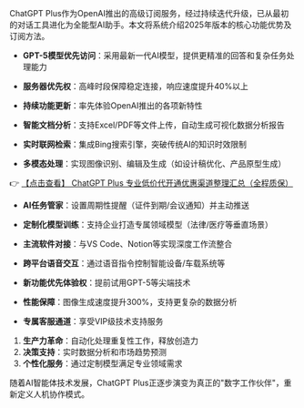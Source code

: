 
ChatGPT Plus作为OpenAI推出的高级订阅服务，经过持续迭代升级，已从最初的对话工具进化为全能型AI助手。本文将系统介绍2025年版本的核心功能优势及订阅方法。


- **GPT-5模型优先访问**：采用最新一代AI模型，提供更精准的回答和复杂任务处理能力
- **服务器优先权**：高峰时段保障稳定连接，响应速度提升40%以上
- **持续功能更新**：率先体验OpenAI推出的各项新特性

- **智能文档分析**：支持Excel/PDF等文件上传，自动生成可视化数据分析报告
- **实时联网检索**：集成Bing搜索引擎，突破传统AI的知识时效限制
- **多模态处理**：实现图像识别、编辑及生成（如设计稿优化、产品原型生成）

👉 [【点击查看】 ChatGPT Plus 专业低价代开通优惠渠道整理汇总（全程质保）](https://bit.ly/DaiKai)

- **AI任务管家**：设置周期性提醒（证件到期/会议通知）并主动推送
- **定制化模型训练**：支持企业打造专属领域模型（法律/医疗等垂直场景）

- **主流软件对接**：与VS Code、Notion等实现深度工作流整合
- **跨平台语音交互**：通过语音指令控制智能设备/车载系统等

- **新功能优先体验权**：提前试用GPT-5等尖端技术
- **性能保障**：图像生成速度提升300%，支持更复杂的数据分析
- **专属客服通道**：享受VIP级技术支持服务

1. **生产力革命**：自动化处理重复性工作，释放创造力
2. **决策支持**：实时数据分析和市场趋势预测
3. **个性化服务**：通过定制模型满足专业领域需求

随着AI智能体技术发展，ChatGPT Plus正逐步演变为真正的"数字工作伙伴"，重新定义人机协作模式。
